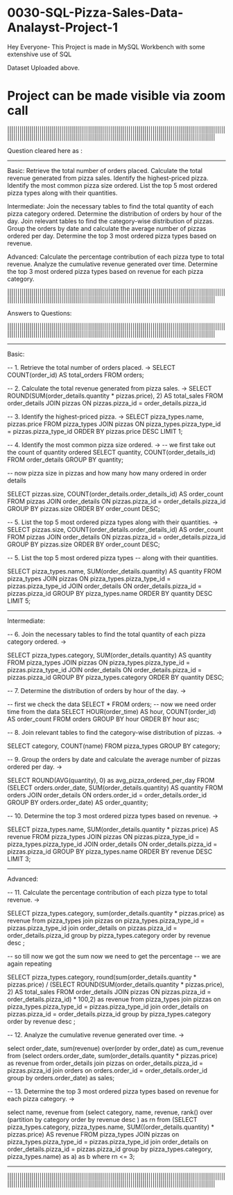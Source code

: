 # 0030-SQL-Pizza-Sales-Data-Analayst-Project-1

Hey Everyone- This Project is made in MySQL Workbench with some extenshive use of SQL

Dataset Uploaded above.

# Project can be made visible via zoom call

|||||||||||||||||||||||||||||||||||||||||||||||||||||||||||||||||||||||||||||||||||||||||||||||||||||||||||||||||||||||||||||||||||||||||||||||||||||||||||||||||||||||||||||||||||||||||||||||||||||||||||||||||||

Question cleared here as :
____________________________________________________________
Basic:
Retrieve the total number of orders placed.
Calculate the total revenue generated from pizza sales.
Identify the highest-priced pizza.
Identify the most common pizza size ordered.
List the top 5 most ordered pizza types along with their quantities.


Intermediate:
Join the necessary tables to find the total quantity of each pizza category ordered.
Determine the distribution of orders by hour of the day.
Join relevant tables to find the category-wise distribution of pizzas.
Group the orders by date and calculate the average number of pizzas ordered per day.
Determine the top 3 most ordered pizza types based on revenue.

Advanced:
Calculate the percentage contribution of each pizza type to total revenue.
Analyze the cumulative revenue generated over time.
Determine the top 3 most ordered pizza types based on revenue for each pizza category.

|||||||||||||||||||||||||||||||||||||||||||||||||||||||||||||||||||||||||||||||||||||||||||||||||||||||||||||||||||||||||||||||||||||||||||||||||||||||||||||||||||||||||||||||||||||||||||||||||||||||||||||||||||

Answers to Questions:

|||||||||||||||||||||||||||||||||||||||||||||||||||||||||||||||||||||||||||||||||||||||||||||||||||||||||||||||||||||||||||||||||||||||||||||||||||||||||||||||||||||||||||||||||||||||||||||||||||||||||||||||||||


____________________________________________________________



Basic:

-- 1. Retrieve the total number of orders placed. -> SELECT COUNT(order_id) AS total_orders FROM orders;

-- 2. Calculate the total revenue generated from pizza sales. -> SELECT ROUND(SUM(order_details.quantity * pizzas.price), 2) AS total_sales FROM order_details JOIN pizzas ON pizzas.pizza_id = order_details.pizza_id

-- 3. Identify the highest-priced pizza. -> SELECT pizza_types.name, pizzas.price FROM pizza_types JOIN pizzas ON pizza_types.pizza_type_id = pizzas.pizza_type_id ORDER BY pizzas.price DESC LIMIT 1;

-- 4. Identify the most common pizza size ordered. -> -- we first take out the count of quantity ordered SELECT quantity, COUNT(order_details_id) FROM order_details GROUP BY quantity;

-- now pizza size in pizzas and how many how many ordered in order details

SELECT pizzas.size, COUNT(order_details.order_details_id) AS order_count FROM pizzas JOIN order_details ON pizzas.pizza_id = order_details.pizza_id GROUP BY pizzas.size ORDER BY order_count DESC;

-- 5. List the top 5 most ordered pizza types along with their quantities. -> SELECT pizzas.size, COUNT(order_details.order_details_id) AS order_count FROM pizzas JOIN order_details ON pizzas.pizza_id = order_details.pizza_id GROUP BY pizzas.size ORDER BY order_count DESC;

-- 5. List the top 5 most ordered pizza types -- along with their quantities.

SELECT pizza_types.name, SUM(order_details.quantity) AS quantity FROM pizza_types JOIN pizzas ON pizza_types.pizza_type_id = pizzas.pizza_type_id JOIN order_details ON order_details.pizza_id = pizzas.pizza_id GROUP BY pizza_types.name ORDER BY quantity DESC LIMIT 5;

____________________________________________________________


Intermediate:

-- 6. Join the necessary tables to find the total quantity of each pizza category ordered. ->

SELECT pizza_types.category, SUM(order_details.quantity) AS quantity FROM pizza_types JOIN pizzas ON pizza_types.pizza_type_id = pizzas.pizza_type_id JOIN order_details ON order_details.pizza_id = pizzas.pizza_id GROUP BY pizza_types.category ORDER BY quantity DESC;

-- 7. Determine the distribution of orders by hour of the day. ->

-- first we check the data SELECT * FROM orders; -- now we need order time from the data SELECT HOUR(order_time) AS hour, COUNT(order_id) AS order_count FROM orders GROUP BY hour ORDER BY hour asc;

-- 8. Join relevant tables to find the category-wise distribution of pizzas. ->

SELECT category, COUNT(name) FROM pizza_types GROUP BY category;

-- 9. Group the orders by date and calculate the average number of pizzas ordered per day. ->

SELECT ROUND(AVG(quantity), 0) as avg_pizza_ordered_per_day FROM (SELECT orders.order_date, SUM(order_details.quantity) AS quantity FROM orders JOIN order_details ON orders.order_id = order_details.order_id GROUP BY orders.order_date) AS order_quantity;

-- 10. Determine the top 3 most ordered pizza types based on revenue. ->

SELECT pizza_types.name, SUM(order_details.quantity * pizzas.price) AS revenue FROM pizza_types JOIN pizzas ON pizzas.pizza_type_id = pizza_types.pizza_type_id JOIN order_details ON order_details.pizza_id = pizzas.pizza_id GROUP BY pizza_types.name ORDER BY revenue DESC LIMIT 3;

____________________________________________________________


Advanced:

-- 11. Calculate the percentage contribution of each pizza type to total revenue. ->

SELECT pizza_types.category, sum(order_details.quantity * pizzas.price) as revenue from pizza_types join pizzas on pizza_types.pizza_type_id = pizzas.pizza_type_id join order_details on pizzas.pizza_id = order_details.pizza_id group by pizza_types.category order by revenue desc ;

-- so till now we got the sum now we need to get the percentage -- we are again repeating

SELECT pizza_types.category, round(sum(order_details.quantity * pizzas.price) / (SELECT ROUND(SUM(order_details.quantity * pizzas.price), 2) AS total_sales FROM order_details JOIN pizzas ON pizzas.pizza_id = order_details.pizza_id) * 100,2) as revenue from pizza_types join pizzas on pizza_types.pizza_type_id = pizzas.pizza_type_id join order_details on pizzas.pizza_id = order_details.pizza_id group by pizza_types.category order by revenue desc ;

-- 12. Analyze the cumulative revenue generated over time. ->

select order_date, sum(revenue) over(order by order_date) as cum_revenue from (select orders.order_date, sum(order_details.quantity * pizzas.price) as revenue from order_details join pizzas on order_details.pizza_id = pizzas.pizza_id join orders on orders.order_id = order_details.order_id group by orders.order_date) as sales;

-- 13. Determine the top 3 most ordered pizza types based on revenue for each pizza category. ->

select name, revenue from (select category, name, revenue, rank() over (partition by category order by revenue desc ) as rn from (SELECT pizza_types.category, pizza_types.name, SUM((order_details.quantity) * pizzas.price) AS revenue FROM pizza_types JOIN pizzas on pizza_types.pizza_type_id = pizzas.pizza_type_id join order_details on order_details.pizza_id = pizzas.pizza_id group by pizza_types.category, pizza_types.name) as a) as b where rn <= 3;


____________________________________________________________


|||||||||||||||||||||||||||||||||||||||||||||||||||||||||||||||||||||||||||||||||||||||||||||||||||||||||||||||||||||||||||||||||||||||||||||||||||||||||||||||||||||||||||||||||||||||||||||||||||||||||||||||||||

